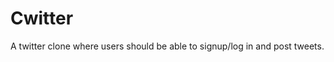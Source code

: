 Cwitter
================
A twitter clone where users should be able to signup/log in and post tweets.

